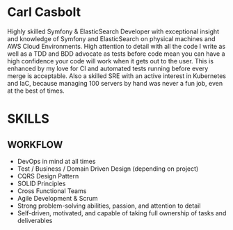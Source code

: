 # Carl Casbolt

Highly skilled Symfony & ElasticSearch Developer with exceptional insight and
knowledge of Symfony and ElasticSearch on physical machines and AWS Cloud
Environments. High attention to detail with all the code I write as well as a
TDD and BDD advocate as tests before code mean you can have a high confidence
your code will work when it gets out to the user. This is enhanced by my love
for CI and automated tests running before every merge is acceptable. Also a
skilled SRE with an active interest in Kubernetes and IaC, because managing 100
servers by hand was never a fun job, even at the best of times.

# SKILLS
                 
## WORKFLOW
- DevOps in mind at all times
- Test / Business / Domain Driven Design (depending on project)
- CQRS Design Pattern
- SOLID Principles
- Cross Functional Teams
- Agile Development & Scrum
- Strong problem-solving abilities, passion, and attention to detail
- Self-driven, motivated, and capable of taking full ownership of tasks and deliverables

<!--
**carlcasbolt/carlcasbolt** is a ✨ _special_ ✨ repository because its `README.md` (this file) appears on your GitHub profile.

Here are some ideas to get you started:

- 🔭 I’m currently working on ...
- 🌱 I’m currently learning ...
- 👯 I’m looking to collaborate on ...
- 🤔 I’m looking for help with ...
- 💬 Ask me about ...
- 📫 How to reach me: ...
- 😄 Pronouns: ...
- ⚡ Fun fact: ...
-->
